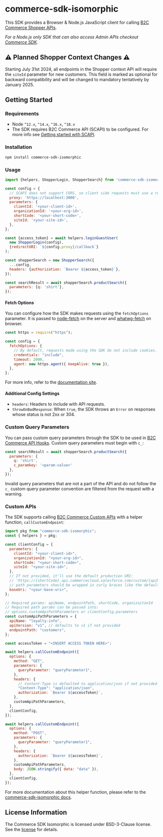 # commerce-sdk-isomorphic

This SDK provides a Browser & Node.js JavaScript client for calling [B2C Commerce Shopper APIs](https://developer.salesforce.com/docs/commerce/commerce-api/overview).

_For a Node.js only SDK that can also access Admin APIs checkout [Commerce SDK](https://github.com/SalesforceCommerceCloud/commerce-sdk)._

## :warning: Planned Shopper Context Changes :warning:

Starting July 31st 2024, all endpoints in the Shopper context API will require the `siteId` parameter for new customers. This field is marked as optional for backward compatibility and will be changed to mandatory tentatively by January 2025.

## Getting Started

### Requirements

- Node `^12.x`, `^14.x`, `^16.x`, `^18.x`
- The SDK requires B2C Commerce API (SCAPI) to be configured. For more info see [Getting started with SCAPI](https://developer.salesforce.com/docs/commerce/commerce-api/guide/get-started.html).

### Installation

```bash
npm install commerce-sdk-isomorphic
```

### Usage

```javascript
import {helpers, ShopperLogin, ShopperSearch} from 'commerce-sdk-isomorphic';

const config = {
  // SCAPI does not support CORS, so client side requests must use a reverse proxy.
  proxy: 'https://localhost:3000',
  parameters: {
    clientId: '<your-client-id>',
    organizationId: '<your-org-id>',
    shortCode: '<your-short-code>',
    siteId: '<your-site-id>',
  },
};

const {access_token} = await helpers.loginGuestUser(
  new ShopperLogin(config),
  {redirectURI: `${config.proxy}/callback`}
);

const shopperSearch = new ShopperSearch({
  ...config,
  headers: {authorization: `Bearer ${access_token}`},
});

const searchResult = await shopperSearch.productSearch({
  parameters: {q: 'shirt'},
});
```

#### Fetch Options

You can configure how the SDK makes requests using the `fetchOptions` parameter. It is passed to [node-fetch](https://github.com/node-fetch/node-fetch/1#api) on the server and [whatwg-fetch](https://github.github.io/fetch/) on browser.

```javascript
const https = require("https");

const config = {
  fetchOptions: {
    // By default, requests made using the SDK do not include cookies.
    credentials: "include",
    timeout: 2000,
    agent: new https.agent({ keepAlive: true }),
  },
};
```

For more info, refer to the [documentation site](https://salesforcecommercecloud.github.io/commerce-sdk-isomorphic/).

#### Additional Config Settings

* `headers`: Headers to include with API requests.
* `throwOnBadResponse`: When `true`, the SDK throws an `Error` on responses whose status is not 2xx or 304.

### Custom Query Parameters

You can pass custom query parameters through the SDK to be used in [B2C Commerce API Hooks](https://developer.salesforce.com/docs/commerce/commerce-api/guide/extensibility_via_hooks.html). Custom query parameters must begin with `c_`:

```javascript
const searchResult = await shopperSearch.productSearch({
  parameters: {
    q: 'shirt',
    c_paramkey: '<param-value>'
  },
});
```

Invalid query parameters that are not a part of the API and do not follow the `c_` custom query parameter convention are filtered from the request with a warning.

### Custom APIs

The SDK supports calling [B2C Commerce Custom APIs](https://developer.salesforce.com/docs/commerce/commerce-api/guide/custom-apis.html) with a helper function, `callCustomEndpoint`:

```javascript
import pkg from "commerce-sdk-isomorphic";
const { helpers } = pkg;

const clientConfig = {
  parameters: {
    clientId: "<your-client-id>",
    organizationId: "<your-org-id>",
    shortCode: "<your-short-code>",
    siteId: "<your-site-id>",
  },
  // If not provided, it'll use the default production URI:
  // 'https://{shortCode}.api.commercecloud.salesforce.com/custom/{apiName}/{apiVersion}'
  // path parameters should be wrapped in curly braces like the default production URI
  baseUri: "<your-base-uri>",
};

// Required params: apiName, endpointPath, shortCode, organizaitonId
// Required path params can be passed into:
// options.customApiPathParameters or clientConfig.parameters
const customApiPathParameters = {
  apiName: "loyalty-info",
  apiVersion: "v1", // defaults to v1 if not provided
  endpointPath: "customers",
};

const accessToken = "<INSERT ACCESS TOKEN HERE>";

await helpers.callCustomEndpoint({
  options: {
    method: "GET",
    parameters: {
      queryParameter: "queryParameter1",
    },
    headers: {
      // Content-Type is defaulted to application/json if not provided
      "Content-Type": "application/json",
      authorization: `Bearer ${accessToken}`,
    },
    customApiPathParameters,
  },
  clientConfig,
});

await helpers.callCustomEndpoint({
  options: {
    method: "POST",
    parameters: {
      queryParameter: "queryParameter1",
    },
    headers: {
      authorization: `Bearer ${accessToken}`,
    },
    customApiPathParameters,
    body: JSON.stringify({ data: "data" }),
  },
  clientConfig,
});
```

For more documentation about this helper function, please refer to the [commerce-sdk-isomorphic docs](https://salesforcecommercecloud.github.io/commerce-sdk-isomorphic/modules/helpers.html).

## License Information

The Commerce SDK Isomorphic is licensed under BSD-3-Clause license. See the [license](./LICENSE.txt) for details.
